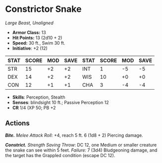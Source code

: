 # Constrictor Snake

*Large Beast, Unaligned*

- **Armor Class:** 13
- **Hit Points:** 13 (2d10 + 2)
- **Speed:** 30 ft., Swim 30 ft.
- **Initiative**: +2 (12)

|STAT|SCORE|MOD|SAVE|STAT|SCORE|MOD|SAVE|
| --- | --- | --- | ---- |---| --- | --- | ---- |
| STR | 15 | +2 | +2 | INT | 1 | -5 | -5 |
| DEX | 14 | +2 | +2 | WIS | 10 | +0 | +0 |
| CON | 12 | +1 | +1 | CHA | 3 | -4 | -4 |

- **Skills**: Perception, Stealth
- **Senses**: blindsight 10 ft.; Passive Perception 12
- **CR** 1/4 (XP 50; PB +2

## Actions

***Bite.*** *Melee Attack Roll:* +4, reach 5 ft. 6 (1d8 + 2) Piercing damage.

***Constrict.*** *Strength Saving Throw*: DC 12, one Medium or smaller creature the snake can see within 5 feet. *Failure:*  7 (3d4) Bludgeoning damage, and the target has the Grappled condition (escape DC 12).

